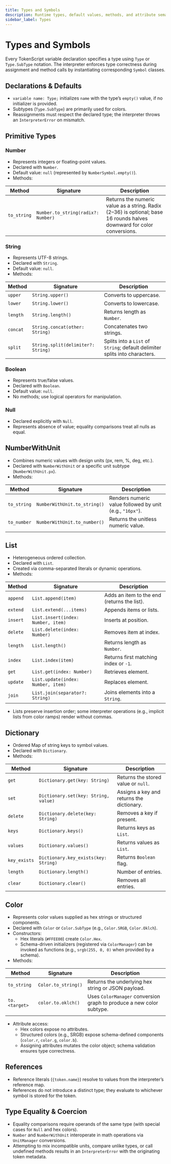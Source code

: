 ```yaml
---
title: Types and Symbols
description: Runtime types, default values, methods, and attribute semantics in TokenScript.
sidebar_label: Types
---
```


# Types and Symbols

Every TokenScript variable declaration specifies a type using `Type` or `Type.SubType` notation. The interpreter enforces type correctness during assignment and method calls by instantiating corresponding `Symbol` classes.

## Declarations & Defaults

- `variable name: Type;` initializes `name` with the type’s `empty()` value, if no initializer is provided.
- Subtypes (`Type.SubType`) are primarily used for colors. 
- Reassignments must respect the declared type; the interpreter throws an `InterpreterError` on mismatch.

## Primitive Types

### Number

- Represents integers or floating-point values.
- Declared with `Number`.
- Default value: `null` (represented by `NumberSymbol.empty()`).
- Methods:

| Method      | Signature                          | Description                                                                                                            |
|-------------|------------------------------------|------------------------------------------------------------------------------------------------------------------------|
| `to_string` | `Number.to_string(radix?: Number)` | Returns the numeric value as a string. Radix (2–36) is optional; base 16 rounds halves downward for color conversions. |

### String

- Represents UTF-8 strings.
- Declared with `String`.
- Default value: `null`.
- Methods:

| Method   | Signature                          | Description                                                                 |
|----------|------------------------------------|-----------------------------------------------------------------------------|
| `upper`  | `String.upper()`                   | Converts to uppercase.                                                      |
| `lower`  | `String.lower()`                   | Converts to lowercase.                                                      |
| `length` | `String.length()`                  | Returns length as `Number`.                                                 |
| `concat` | `String.concat(other: String)`     | Concatenates two strings.                                                   |
| `split`  | `String.split(delimiter?: String)` | Splits into a `List` of `String`; default delimiter splits into characters. |

### Boolean

- Represents true/false values.
- Declared with `Boolean`.
- Default value: `null`.
- No methods; use logical operators for manipulation.

### Null

- Declared explicitly with `Null`.
- Represents absence of value; equality comparisons treat all nulls as equal.

## NumberWithUnit

- Combines numeric values with design units (px, rem, %, deg, etc.).
- Declared with `NumberWithUnit` or a specific unit subtype (`NumberWithUnit.px`).
- Methods:

| Method      | Signature                    | Description                                              |
|-------------|------------------------------|----------------------------------------------------------|
| `to_string` | `NumberWithUnit.to_string()` | Renders numeric value followed by unit (e.g., `"16px"`). |
| `to_number` | `NumberWithUnit.to_number()` | Returns the unitless numeric value.                      |
|             |                              |                                                          |

## List

- Heterogeneous ordered collection.
- Declared with `List`. 
- Created via comma-separated literals or dynamic operations.
- Methods:

| Method   | Signature                          | Description                                 |
|----------|------------------------------------|---------------------------------------------|
| `append` | `List.append(item)`                | Adds an item to the end (returns the list). |
| `extend` | `List.extend(...items)`            | Appends items or lists.                     |
| `insert` | `List.insert(index: Number, item)` | Inserts at position.                        |
| `delete` | `List.delete(index: Number)`       | Removes item at index.                      |
| `length` | `List.length()`                    | Returns length as `Number`.                 |
| `index`  | `List.index(item)`                 | Returns first matching index or `-1`.       |
| `get`    | `List.get(index: Number)`          | Retrieves element.                          |
| `update` | `List.update(index: Number, item)` | Replaces element.                           |
| `join`   | `List.join(separator?: String)`    | Joins elements into a `String`.             |

- Lists preserve insertion order; some interpreter operations (e.g., implicit lists from color ramps) render without commas.

## Dictionary

- Ordered Map of string keys to symbol values.
- Declared with `Dictionary`.
- Methods:

| Method       | Signature                            | Description                               |
|--------------|--------------------------------------|-------------------------------------------|
| `get`        | `Dictionary.get(key: String)`        | Returns the stored value or `null`.       |
| `set`        | `Dictionary.set(key: String, value)` | Assigns a key and returns the dictionary. |
| `delete`     | `Dictionary.delete(key: String)`     | Removes a key if present.                 |
| `keys`       | `Dictionary.keys()`                  | Returns keys as `List`.                   |
| `values`     | `Dictionary.values()`                | Returns values as `List`.                 |
| `key_exists` | `Dictionary.key_exists(key: String)` | Returns `Boolean` flag.                   |
| `length`     | `Dictionary.length()`                | Number of entries.                        |
| `clear`      | `Dictionary.clear()`                 | Removes all entries.                      |

## Color

- Represents color values supplied as hex strings or structured components.
- Declared with `Color` or `Color.SubType` (e.g., `Color.SRGB`, `Color.Oklch`).
- Constructors:
  - Hex literals (`#FFEE00`) create `Color.Hex`.
  - Schema-driven initializers (registered via `ColorManager`) can be invoked as functions (e.g., `srgb(255, 0, 0)` when provided by a schema).
- Methods:

| Method        | Signature           | Description                                                          |
|---------------|---------------------|----------------------------------------------------------------------|
| `to_string`   | `Color.to_string()` | Returns the underlying hex string or JSON payload.                   |
| `to.<target>` | `color.to.oklch()`  | Uses `ColorManager` conversion graph to produce a new color subtype. |
|               |                     |                                                                      |

- Attribute access:
  - Hex colors expose no attributes.
  - Structured colors (e.g., SRGB) expose schema-defined components (`color.r`, `color.g`, `color.b`).
  - Assigning attributes mutates the color object; schema validation ensures type correctness.

## References

- Reference literals (`{token.name}`) resolve to values from the interpreter’s reference map.
- References do not introduce a distinct type; they evaluate to whichever symbol is stored for the token.

## Type Equality & Coercion

- Equality comparisons require operands of the same type (with special cases for `Null` and hex colors).
- `Number` and `NumberWithUnit` interoperate in math operations via `UnitManager` conversions.
- Attempting to mix incompatible units, compare unlike types, or call undefined methods results in an `InterpreterError` with the originating token metadata.
